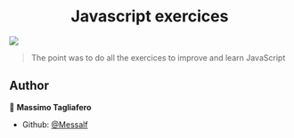 <h1 align="center">Javascript exercices </h1>
<p>
  <img src="https://img.shields.io/badge/version-1.0-blue.svg?cacheSeconds=2592000" />
</p>

> The point was to do all the exercices to improve and learn JavaScript

## Author

👤 **Massimo Tagliafero**

* Github: [@Messalf](https://github.com/Messalf)
